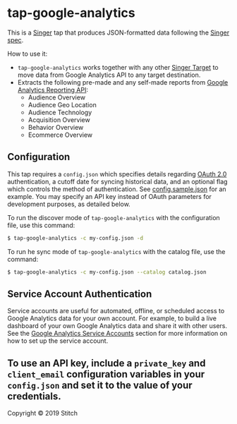 # tap-google-analytics

This is a [Singer](https://singer.io) tap that produces JSON-formatted data following the [Singer spec](https://github.com/singer-io/getting-started/blob/master/SPEC.md).

How to use it:
- `tap-google-analytics` works together with any other [Singer Target](https://singer.io) to move data from Google Analytics API to any target destination.
- Extracts the following pre-made and any self-made reports from [Google Analytics Reporting API](https://developers.google.com/analytics/devguides/reporting/core/v4/rest/v4/reports/batchGet):
  - Audience Overview
  - Audience Geo Location
  - Audience Technology
  - Acquisition Overview
  - Behavior Overview
  - Ecommerce Overview
## Configuration

This tap requires a `config.json` which specifies details regarding [OAuth 2.0](https://developers.google.com/analytics/devguides/reporting/core/v4/authorization#OAuth2Authorizing) authentication, a cutoff date for syncing historical data, and an optional flag which controls the method of authentication. See [config.sample.json](config.sample.json) for an example. You may specify an API key instead of OAuth parameters for development purposes, as detailed below.

To run the discover mode of `tap-google-analytics` with the configuration file, use this command:

```bash
$ tap-google-analytics -c my-config.json -d
```

To run he sync mode of `tap-google-analytics` with the catalog file, use the command:

```bash
$ tap-google-analytics -c my-config.json --catalog catalog.json
```

## Service Account Authentication

Service accounts are useful for automated, offline, or scheduled access to Google Analytics data for your own account. For example, to build a live dashboard of your own Google Analytics data and share it with other users.
See the [Google Analytics Service Accounts](https://developers.google.com/analytics/devguides/reporting/core/v4/authorization#service_accounts) section for more information on how to set up the service account.

To use an API key, include a `private_key` and `client_email` configuration variables in your `config.json` and set it to the value of your credentials.
---

Copyright &copy; 2019 Stitch
